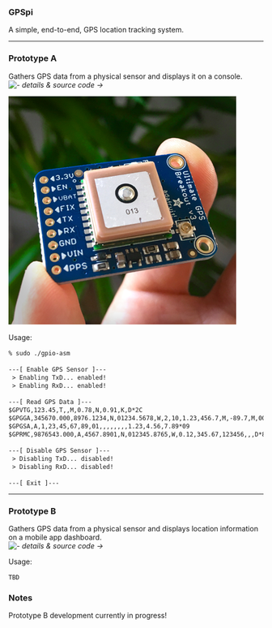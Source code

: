 ### GPSpi
A simple, end-to-end, GPS location tracking system.

---

### Prototype A
Gathers GPS data from a physical sensor and displays it on a console.</br>
*![- details & source code →](src/prototype_a/)*

![MT3339 GPS Sensor](img/IMG_2563-450px.jpg)

Usage:
~~~
% sudo ./gpio-asm

---[ Enable GPS Sensor ]---
 > Enabling TxD... enabled!
 > Enabling RxD... enabled!

---[ Read GPS Data ]---
$GPVTG,123.45,T,,M,0.78,N,0.91,K,D*2C
$GPGGA,345670.000,8976.1234,N,01234.5678,W,2,10,1.23,456.7,M,-89.7,M,0000,0000*89
$GPGSA,A,1,23,45,67,89,01,,,,,,,,1.23,4.56,7.89*09
$GPRMC,9876543.000,A,4567.8901,N,012345.8765,W,0.12,345.67,123456,,,D*88

---[ Disable GPS Sensor ]---
 > Disabling TxD... disabled!
 > Disabling RxD... disabled!

---[ Exit ]---
~~~

---

### Prototype B
Gathers GPS data from a physical sensor and displays location information on a mobile app dashboard.</br>
*![- details & source code →](src/prototype_b/)*

Usage:
~~~
TBD
~~~

### Notes
Prototype B development currently in progress!</br>
